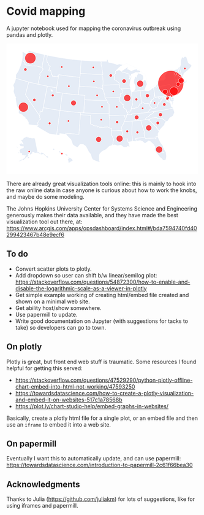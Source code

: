 # Covid mapping
A jupyter notebook used for mapping the coronavirus outbreak using pandas and plotly.

![bubble map](images/bubble_map.png)

There are already great visualization tools online: this is mainly to hook into the raw online data in case anyone is curious about how to work the knobs, and maybe  do some modeling.

The Johns Hopkins University Center for Systems Science and Engineering  generously makes their data available, and they have made the best visualization tool out there, at:
https://www.arcgis.com/apps/opsdashboard/index.html#/bda7594740fd40299423467b48e9ecf6

## To do
- Convert scatter plots to plotly.
- Add dropdown so user can shift b/w linear/semilog plot:
https://stackoverflow.com/questions/54872300/how-to-enable-and-disable-the-logarithmic-scale-as-a-viewer-in-plotly
- Get simple example working of creating html/embed file created and shown on a minimal web site.
- Get ability host/show somewhere.
- Use papermill to update.
- Write good documentation on Jupyter (with suggestions for tacks to take) so developers can go to town.

## On plotly
Plotly is great, but front end web stuff is traumatic.  Some resources I found helpful for getting this served:
- https://stackoverflow.com/questions/47529290/python-plotly-offline-chart-embed-into-html-not-working/47593250
- https://towardsdatascience.com/how-to-create-a-plotly-visualization-and-embed-it-on-websites-517c1a78568b
- https://plot.ly/chart-studio-help/embed-graphs-in-websites/

Basically, create a plotly html file for a single plot, or an embed file and then use an `iframe` to embed it into a web site.

## On papermill
Eventually I want this to automatically update, and can use papermill:
https://towardsdatascience.com/introduction-to-papermill-2c61f66bea30

## Acknowledgments
Thanks to Julia (https://github.com/juliakm) for lots of suggestions, like for using iframes and papermill.
